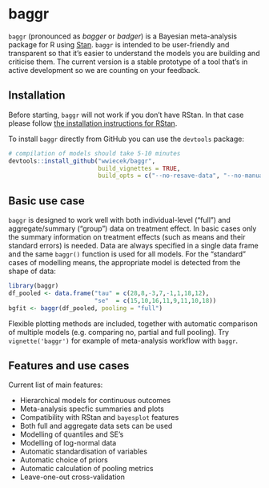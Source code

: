 
<!-- README.md is generated from README.Rmd. Please edit that file -->

# baggr

`baggr` (pronounced as *bagger* or *badger*) is a Bayesian meta-analysis
package for R using [Stan](https://mc-stan.org/). `baggr` is intended to
be user-friendly and transparent so that it’s easier to understand the
models you are building and criticise them. The current version is a
stable prototype of a tool that’s in active development so we are
counting on your feedback.

## Installation

Before starting, `baggr` will not work if you don’t have RStan. In that
case please follow [the installation instructions for
RStan](https://github.com/stan-dev/rstan/wiki/RStan-Getting-Started).

To install `baggr` directly from GitHub you can use the `devtools`
package:

``` r
# compilation of models should take 5-10 minutes
devtools::install_github("wwiecek/baggr", 
                         build_vignettes = TRUE,
                         build_opts = c("--no-resave-data", "--no-manual"))
```

## Basic use case

`baggr` is designed to work well with both individual-level (“full”) and
aggregate/summary (“group”) data on treatment effect. In basic cases
only the summary information on treatment effects (such as means and
their standard errors) is needed. Data are always specified in a single
data frame and the same `baggr()` function is used for all models. For
the “standard” cases of modelling means, the appropriate model is
detected from the shape of data:

``` r
library(baggr)
df_pooled <- data.frame("tau" = c(28,8,-3,7,-1,1,18,12),
                        "se"  = c(15,10,16,11,9,11,10,18))
bgfit <- baggr(df_pooled, pooling = "full")
```

Flexible plotting methods are included, together with automatic
comparison of multiple models (e.g. comparing no, partial and full
pooling). Try `vignette('baggr')` for example of meta-analysis workflow
with `baggr`.

## Features and use cases

Current list of main features:

  - Hierarchical models for continuous outcomes
  - Meta-analysis specfic summaries and plots
  - Compatibility with RStan and `bayesplot` features
  - Both full and aggregate data sets can be used
  - Modelling of quantiles and SE’s
  - Modelling of log-normal data
  - Automatic standardisation of variables
  - Automatic choice of priors
  - Automatic calculation of pooling metrics
  - Leave-one-out cross-validation
